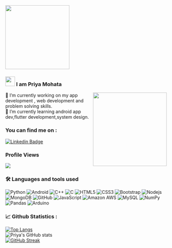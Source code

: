 
<img src="https://rishavanand.github.io/static/images/greetings.gif" align="center" height="200px"/>


###  <img src="https://raw.githubusercontent.com/MartinHeinz/MartinHeinz/master/wave.gif" width="30px"> I am Priya Mohata 
<img align='right' src="https://media.giphy.com/media/ieyl9zmCjO4b4t6qoY/giphy.gif" width="230">
🔭 I’m currently working on my app development , web development and problem solving skills. <br>
🌱 I’m currently learning android app dev,flutter development,system design.

 ### You can find me on :
[![Linkedin Badge](https://img.shields.io/badge/-priyamohata-blue?style=flat-square&logo=Linkedin&logoColor=white)](https://www.linkedin.com/in/priya-mohata-a02170196/)
<br>
### Profile Views 
![](https://komarev.com/ghpvc/?username=Priya2410&color=blueviolet)
### :hammer_and_wrench: Languages and tools used <br> 
![Python](https://img.shields.io/badge/-Python-black?style=flat-square&logo=Python)
![Android](https://img.shields.io/badge/-Android-black?style=flat-square&logo=Android)
![C++](https://img.shields.io/badge/-C++-00599C?style=flat-square&logo=c)
![C](https://img.shields.io/badge/-C-00599C?style=flat-square&logo=c)
![HTML5](https://img.shields.io/badge/-HTML5-E34F26?style=flat-square&logo=html5&logoColor=white)
![CSS3](https://img.shields.io/badge/-CSS3-1572B6?style=flat-square&logo=css3)
![Bootstrap](https://img.shields.io/badge/-Bootstrap-563D7C?style=flat-square&logo=bootstrap)
![Nodejs](https://img.shields.io/badge/-Nodejs-black?style=flat-square&logo=Node.js)
![MongoDB](https://img.shields.io/badge/-MongoDB-black?style=flat-square&logo=mongodb)
![GitHub](https://img.shields.io/badge/-GitHub-181717?style=flat-square&logo=github)
![JavaScript](https://img.shields.io/badge/-JavaScript-black?style=flat-square&logo=javascript)
![Amazon AWS](https://img.shields.io/badge/Amazon%20AWS-232F3E?style=flat-square&logo=amazon-aws)
![MySQL](https://img.shields.io/badge/mysql-%2300f.svg?style=for-the-badge&logo=mysql&logoColor=white)
![NumPy](https://img.shields.io/badge/numpy-%23013243.svg?style=for-the-badge&logo=numpy&logoColor=white)
![Pandas](https://img.shields.io/badge/pandas-%23150458.svg?style=for-the-badge&logo=pandas&logoColor=white)
![Arduino](https://img.shields.io/badge/-Arduino-00979D?style=for-the-badge&logo=Arduino&logoColor=white)
<br>
### 	:chart_with_upwards_trend: Github Statistics :
[![Top Langs](https://github-readme-stats.vercel.app/api/top-langs/?username=Priya2410&layout=compact&show_icons=true&theme=highcontrast)](https://github.com/Priya2410/github-readme-stats)     
![Priya's GitHub stats](https://github-readme-stats.vercel.app/api?username=Priya2410&show_icons=true&theme=highcontrast)<br>
[![GitHub Streak](https://github-readme-streak-stats.herokuapp.com/?user=Priya2410&theme=highcontrast)](https://git.io/streak-stats)

<!-- [![Priya's github activity graph](https://activity-graph.herokuapp.com/graph?username=Priya2410&theme=dracula)](https://github.com/Priya2410/github-readme-activity-graph) -->

<!-- Here are some ideas to get you started:

- 🔭 I’m currently working on my app development , web development and problem solving skills.
- 📫 How to reach me: 
<link href="
- 😄 Pronouns: ...
- ⚡ Fun fact: ...
--> 
